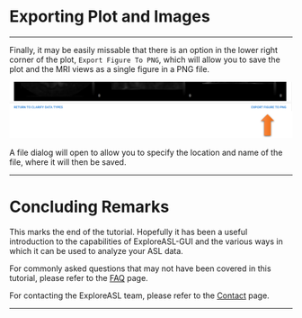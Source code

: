 # Exporting Plot and Images

---

Finally, it may be easily missable that there is an option in the lower right corner of the plot, `Export Figure To PNG`, which will allow you to save the plot and the MRI views as a single figure in a PNG file.

![Export Figure To PNG](../../assets/img/Tutorial/DataViz/8_Exporting/DataViz_Plot_ExportPage.png)

A file dialog will open to allow you to specify the location and name of the file, where it will then be saved.

---

# Concluding Remarks

This marks the end of the tutorial. Hopefully it has been a useful introduction to the capabilities of ExploreASL-GUI and the various ways in which it can be used to analyze your ASL data.

For commonly asked questions that may not have been covered in this tutorial, please refer to the [FAQ](../../FAQ/FAQ.md) page.

For contacting the ExploreASL team, please refer to the [Contact](../../Contact.md) page.

---
